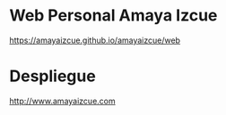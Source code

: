 # Web Personal Amaya Izcue

https://amayaizcue.github.io/amayaizcue/web

# Despliegue

http://www.amayaizcue.com
